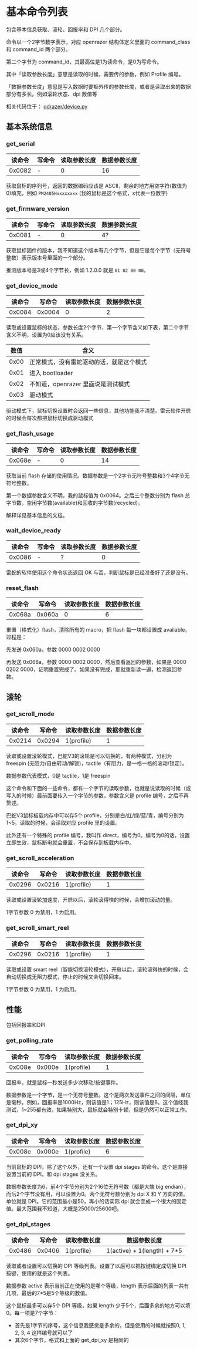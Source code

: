 # 基本命令列表

包含基本信息获取、滚轮、回报率和 DPI 几个部分。

命令以一个2字节数字表示，对应 openrazer 结构体定义里面的 command_class 和 command_id 两个部分。

第二个字节为 command_id，其最高位是1为读命令，是0为写命令。

其中「读取参数长度」意思是读取的时候，需要传的参数，例如 Profile 编号。

「数据参数长度」意思是写入数据时要额外传的参数长度，或者是读取出来的数据部分有多长。例如滚轮状态、dpi 数值等

相关代码位于： [qdrazer/device.py](../public/py/qdrazer/device.py) 

## 基本系统信息

### get_serial

| 读命令 | 写命令 | 读取参数长度 | 数据参数长度 |
| ------ | ------ | ------------ | ------------ |
| 0x0082 | -      | 0            | 16           |

获取鼠标的序列号，返回的数据编码应该是 ASCII，剩余的地方用空字符(数值为0)填充，例如 `PM2405Hxxxxxxxx` (我的鼠标是这个格式，x代表一位数字)

### get_firmware_version

| 读命令 | 写命令 | 读取参数长度 | 数据参数长度 |
| ------ | ------ | ------------ | ------------ |
| 0x0081 | -      | 0            | 4?           |

获取鼠标固件的版本，我不知道这个版本有几个字节，但是它是每个字节（无符号整数）表示版本号里面的一个部分。

推测版本号是3或4个字节长，例如 1.2.0.0 就是 `01 02 00 00`。

### get_device_mode

| 读命令 | 写命令 | 读取参数长度 | 数据参数长度 |
| ------ | ------ | ------------ | ------------ |
| 0x0084 | 0x0004 | 0            | 2            |

读取或设置鼠标的状态，参数长度2个字节，第一个字节含义如下表，第二个字节含义不明，设置为0应该没有关系。

| 数值 | 含义 |
| ---- | ---- |
| 0x00 | 正常模式，没有雷蛇驱动的话，就是这个模式 |
| 0x01 | 进入 bootloader |
| 0x02 | 不知道，openrazer 里面说是测试模式 |
| 0x03 | 驱动模式 |

驱动模式下，鼠标切换设置时会返回一些信息，其他功能我不清楚。雷云软件开启的时候会每次都把鼠标切换成驱动模式

### get_flash_usage

| 读命令 | 写命令 | 读取参数长度 | 数据参数长度 |
| ------ | ------ | ------------ | ------------ |
| 0x068e | -      | 0            | 14           |

获取当前 flash 存储的使用情况。数据参数是一个2字节无符号整数和3个4字节无符号整数。

第一个数据参数含义不明，我的鼠标值为 0x0064。之后三个整数分别为 flash 总字节数，空闲字节数(available)和回收的字节数(recycled)。

解释详见基本信息的文档。

### wait_device_ready

| 读命令 | 写命令 | 读取参数长度 | 数据参数长度 |
| ------ | ------ | ------------ | ------------ |
| 0x0086 | -      | ?            | 0            |

雷蛇的软件使用这个命令状态返回 OK 与否，判断鼠标是已经准备好了还是没有。

### reset_flash

| 读命令 | 写命令 | 读取参数长度 | 数据参数长度 |
| ------ | ------ | ------------ | ------------ |
| 0x068a | 0x060a | 0            | 6            |

重置（格式化）flash，清除所有的 macro，把 flash 每一块都设置成 available。过程是：

先发送 0x060a，参数 0000 0002 0000

再发送 0x068a，参数 0000 0002 0000，然后查看返回的参数，如果是 0000 0202 0000，证明重置完成了。如果没有完成，那就重新读一遍，检测返回参数。

## 滚轮

### get_scroll_mode

| 读命令 | 写命令 | 读取参数长度 | 数据参数长度 |
| ------ | ------ | ------------ | ------------ |
| 0x0214 | 0x0294 | 1(profile)   | 1            |

读取或设置滚轮模式，巴蛇V3的滚轮是可以切换的，有两种模式，分别为 freespin (无阻力/自由转动/解锁)，tactile（有阻力，是一格一格的滚动/锁定）。

数据参数代表模式，0是 tactile，1是 freespin

这个命令和下面的一些命令，都有一个字节的读取参数，也就是说读取的时候（或写入的时候）最前面要传入一个字节的参数，参数含义是 profile 编号，之后不再赘述。

巴蛇V3鼠标板载内存中可以存5个 profile，分别是白/红/绿/蓝/青，编号分别为 1~5。读取的时候，会读取对应 profile 里的设置。

此外还有一个特殊的 profile 编号，我叫作 direct，编号为0。编号为0的话，设置立即生效，鼠标断电就会重置，不会保存到板载内存中。

### get_scroll_acceleration

| 读命令 | 写命令 | 读取参数长度 | 数据参数长度 |
| ------ | ------ | ------------ | ------------ |
| 0x0296 | 0x0216 | 1(profile)   | 1            |

读取或设置滚轮加速度，开启以后，滚轮滚得快的时候，会增加滚动的量。

1字节参数 0 为禁用，1 为启用。

### get_scroll_smart_reel

| 读命令 | 写命令 | 读取参数长度 | 数据参数长度 |
| ------ | ------ | ------------ | ------------ |
| 0x0296 | 0x0216 | 1(profile)   | 1            |

读取或设置 smart reel（智能切换滚轮模式），开启以后，滚轮滚得快的时候，会自动切换成无阻力模式，停止的时候又会切换回来。

1字节参数 0 为禁用，1 为启用。

## 性能

包括回报率和DPI

### get_polling_rate

| 读命令 | 写命令 | 读取参数长度 | 数据参数长度 |
| ------ | ------ | ------------ | ------------ |
| 0x008e | 0x000e | 1(profile)   | 1            |

回报率，就是鼠标一秒发送多少次移动/按键事件。

数据参数是一个字节，是一个无符号整数。这个是两次发送事件之间的间隔，单位是毫秒。例如，回报率是1000Hz，则该值是1；125Hz，则该值是8。这个值经我测试，1~255都有效，如果特别大，鼠标就会特别卡顿，但是仍然可以正常工作。

### get_dpi_xy

| 读命令 | 写命令 | 读取参数长度 | 数据参数长度 |
| ------ | ------ | ------------ | ------------ |
| 0x008e | 0x000e | 1(profile)   | 6            |

当前鼠标的 DPI，除了这个以外，还有一个设置 dpi stages 的命令。这个是直接设置当前的 DPI，和 dpi stages 没关系。

数据参数长度为6，前4个字节分别为2个16位无符号数（都是大端 big endian），而后2个字节没有用，可以设置为0。两个无符号数分别为 dpi X 和 Y 方向的值。单位就是 DPI。它的范围最小是50，再小的话实际 dpi 就会变成一个很大的固定值。最大范围我不知道，大概是25000/25600吧。

### get_dpi_stages

| 读命令 | 写命令 | 读取参数长度 | 数据参数长度 |
| ------ | ------ | ------------ | ------------ |
| 0x0486 | 0x0406 | 1(profile)   | 1(active) + 1(length) + 7*5 |

读取或者设置可以切换的 DPI 等级列表。设置了以后可以把按键绑定成切换 DPI 按键，使用的就是这个列表。

数据参数 active 表示当前正在使用的是哪个等级，length 表示后面的列表一共有几项，最后的7*5是5个等级的数值。

这个鼠标最多可以存5个 DPI 等级，如果 length 少于5个，后面多余的地方可以填0。每一项是7个字节：

- 首先是1字节的序号，这个信息我感觉是多余的，但是使用的时候就按照0, 1, 2, 3, 4 这样编号就可以了
- 其次6个字节，格式和上面的 get_dpi_xy 是相同的

